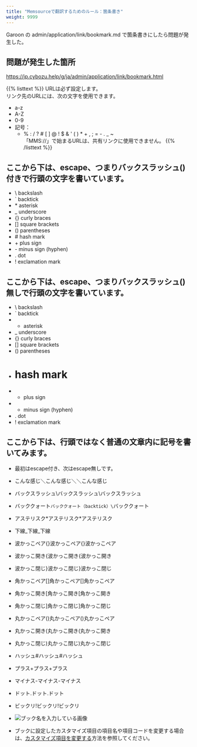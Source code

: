 ```yaml
---
title: "Memsourceで翻訳するためのルール：箇条書き"
weight: 9999
---
```


Garoon の admin/application/link/bookmark.md で箇条書きにしたら問題が発生した。

## 問題が発生した箇所
https://jp.cybozu.help/g/ja/admin/application/link/bookmark.html

{{% listtext %}}
URLは必ず設定します。  
リンク先のURLには、次の文字を使用できます。

* a-z
* A-Z
* 0-9
* 記号：
  * \% \: \/ \? # \[ \] \@ \! \$ \& \' \( \) \* + \, \; \= \- \. \_ \~  
  「MMS://」で始まるURLは、共有リンクに使用できません。
{{% /listtext %}}


## ここから下は、escape、つまりバックスラッシュ(\)付きで行頭の文字を書いています。

* \\   backslash
* \`   backtick
* \*   asterisk
* \_   underscore
* \{\}  curly braces
* \[\]  square brackets
* \(\)  parentheses
* \#   hash mark
* \+   plus sign
* \-   minus sign (hyphen)
* \.   dot
* \!   exclamation mark

## ここから下は、escape、つまりバックスラッシュ(\)無しで行頭の文字を書いています。

* \   backslash
* `   backtick
* *   asterisk
* _   underscore
* {}  curly braces
* []  square brackets
* ()  parentheses
* #   hash mark
* +   plus sign
* -   minus sign (hyphen)
* .   dot
* !   exclamation mark

## ここから下は、行頭ではなく普通の文章内に記号を書いてみます。

* 最初はescape付き、次はescape無しです。
* こんな感じ＼こんな感じ＼＼こんな感じ
* バックスラッシュ\バックスラッシュ\\バックスラッシュ
* バッククォート`バッククォート（backtick）\`バッククォート
* アステリスク*アステリスク\*アステリスク
* 下線_下線\_下線
* 波かっこペア{}波かっこペア\{\}波かっこペア
* 波かっこ開き{波かっこ開き\{波かっこ開き
* 波かっこ閉じ}波かっこ閉じ\}波かっこ閉じ
* 角かっこペア[]角かっこペア\[\]角かっこペア
* 角かっこ開き[角かっこ開き\[角かっこ開き
* 角かっこ閉じ]角かっこ閉じ\]角かっこ閉じ
* 丸かっこペア()丸かっこペア\(\)丸かっこペア
* 丸かっこ開き(丸かっこ開き\(丸かっこ開き
* 丸かっこ閉じ)丸かっこ閉じ\)丸かっこ閉じ
* ハッシュ#ハッシュ\#ハッシュ
* プラス+プラス\+プラス
* マイナス-マイナス\-マイナス
* ドット.ドット\.ドット
* ビックリ!ビックリ\!ビックリ

* ![ブック名を入力している画像](/g5/img_ja/admin_application_address_book_02.gif)

* ブックに設定したカスタマイズ項目の項目名や項目コードを変更する場合は、[カスタマイズ項目を変更する](/g5/ja/admin/application/address/item.html#admin_application_address_item_03)方法を参照してください。
